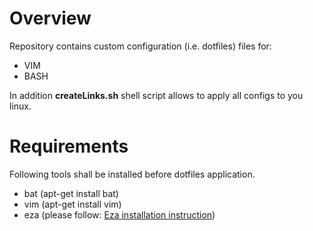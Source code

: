 # Overview

Repository contains custom configuration (i.e. dotfiles) files for:
- VIM
- BASH

In addition **createLinks.sh** shell script allows to apply all configs to you linux.

# Requirements
Following tools shall be installed before dotfiles application.
- bat (apt-get install bat)
- vim (apt-get install vim)
- eza (please follow: [Eza installation instruction](https://github.com/eza-community/eza/blob/main/INSTALL.md))
